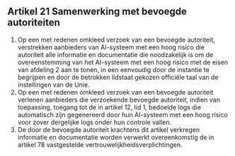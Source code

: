 ## Artikel 21 Samenwerking met bevoegde autoriteiten

1. Op een met redenen omkleed verzoek van een bevoegde autoriteit, verstrekken aanbieders van AI-systeem met een hoog risico die autoriteit alle informatie en documentatie die noodzakelijk is om de overeenstemming van het AI-systeem met een hoog risico met de eisen van afdeling 2 aan te tonen, in een eenvoudig door de instantie te begrijpen en door de betrokken lidstaat gekozen officiële taal van de instellingen van de Unie.
2. Op een met redenen omkleed verzoek van een bevoegde autoriteit verlenen aanbieders die verzoekende bevoegde autoriteit, indien van toepassing, toegang tot de in artikel 12, lid 1, bedoelde logs die automatisch zijn gegenereerd door hun AI-systeem met een hoog risico voor zover dergelijke logs onder hun controle vallen.
3. De door de bevoegde autoriteit krachtens dit artikel verkregen informatie en documentatie worden verwerkt overeenkomstig de in artikel 78 vastgestelde vertrouwelijkheidsverplichtingen.

